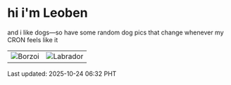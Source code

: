 # hi i'm Leoben

and i like dogs—so have some random dog pics that change whenever my CRON feels like it

|  |  |
|--------|----------|
| ![Borzoi](https://random-dog-vercel.vercel.app/api/random-borzoi?v=1761258758) | ![Labrador](https://random-dog-vercel.vercel.app/api/random-labrador?v=1761258758) |

Last updated: 2025-10-24 06:32 PHT
